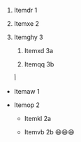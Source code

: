 1. Itemdr 1

2. Itemxe 2

3. Itemghy 3

   1. Itemxd 3a

   2. Itemqq 3b

   أ


* Itemaw 1

* Itemop 2

  * Itemkl 2a

  * Itemvb 2b
:smile::smile::smile:

